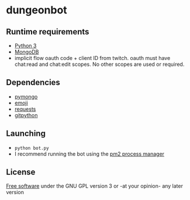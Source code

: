 # dungeonbot

## Runtime requirements
  * [Python 3](https://www.python.org)
  * [MongoDB](https://www.mongodb.com/try/download/community)
  * implicit flow oauth code + client ID from twitch. oauth must have chat:read and chat:edit scopes. No other scopes are used or required.

## Dependencies
  * [pymongo](https://pymongo.readthedocs.io/en/stable/)
  * [emoji](https://pypi.org/project/emoji/)
  * [requests](https://pypi.org/project/requests/)
  * [gitpython](https://gitpython.readthedocs.io/en/stable/)

## Launching
  * `python bot.py`
  * I recommend running the bot using the [pm2 process manager](https://pm2.keymetrics.io)
 
## License
[Free software](https://www.gnu.org/philosophy/free-sw.en.html) under the GNU GPL version 3 or -at your opinion- any later version
